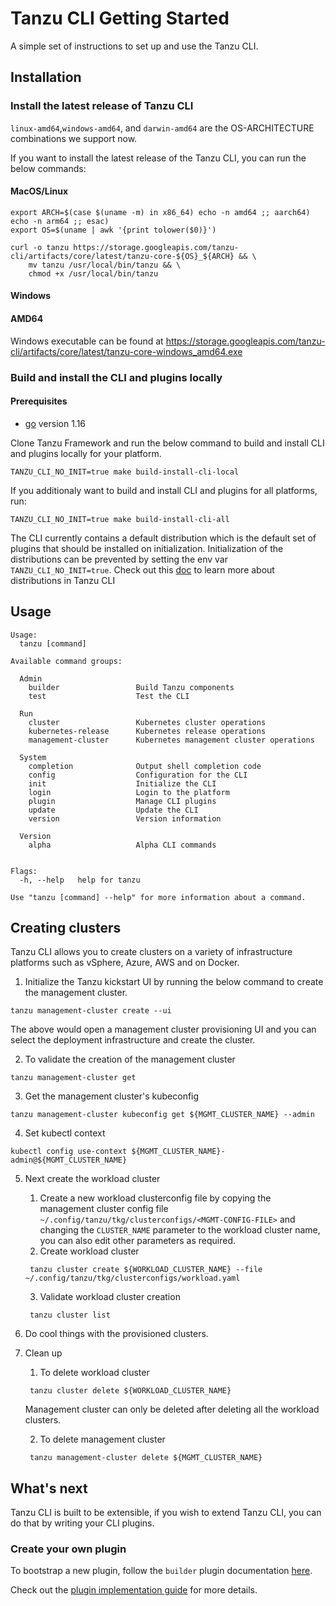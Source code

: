# Tanzu CLI Getting Started

A simple set of instructions to set up and use the Tanzu CLI.

## Installation
### Install the latest release of Tanzu CLI

`linux-amd64`,`windows-amd64`, and `darwin-amd64` are the OS-ARCHITECTURE 
combinations we support now.

If you want to install the latest release of the Tanzu CLI, you can run the below commands:

#### MacOS/Linux
```shell
export ARCH=$(case $(uname -m) in x86_64) echo -n amd64 ;; aarch64) echo -n arm64 ;; esac)
export OS=$(uname | awk '{print tolower($0)}')

curl -o tanzu https://storage.googleapis.com/tanzu-cli/artifacts/core/latest/tanzu-core-${OS}_${ARCH} && \
    mv tanzu /usr/local/bin/tanzu && \
    chmod +x /usr/local/bin/tanzu
```

#### Windows
#### AMD64
Windows executable can be found at https://storage.googleapis.com/tanzu-cli/artifacts/core/latest/tanzu-core-windows_amd64.exe

### Build and install the CLI and plugins locally
#### Prerequisites

* [go](https://golang.org/dl/) version 1.16

Clone Tanzu Framework and run the below command to build and install CLI and 
plugins locally for your platform.
```
TANZU_CLI_NO_INIT=true make build-install-cli-local
```

If you additionaly want to build and install CLI and plugins for all platforms, run:
```
TANZU_CLI_NO_INIT=true make build-install-cli-all
```

The CLI currently contains a default distribution which is the default set of plugins that should be installed on
initialization. Initialization of the distributions can be prevented by setting the env var `TANZU_CLI_NO_INIT=true`.
Check out this [doc](../cli/plugin_implementation_guide.md#Distributions) to learn more about distributions in Tanzu CLI

## Usage

```
Usage:
  tanzu [command]

Available command groups:

  Admin
    builder                 Build Tanzu components 
    test                    Test the CLI 
        
  Run
    cluster                 Kubernetes cluster operations 
    kubernetes-release      Kubernetes release operations 
    management-cluster      Kubernetes management cluster operations 
        
  System
    completion              Output shell completion code 
    config                  Configuration for the CLI 
    init                    Initialize the CLI 
    login                   Login to the platform 
    plugin                  Manage CLI plugins 
    update                  Update the CLI 
    version                 Version information 
        
  Version
    alpha                   Alpha CLI commands 
        

Flags:
  -h, --help   help for tanzu

Use "tanzu [command] --help" for more information about a command. 
```

## Creating clusters

Tanzu CLI allows you to create clusters on a variety of infrastructure platforms 
such as vSphere, Azure, AWS and on Docker.

1. Initialize the Tanzu kickstart UI by running the below command to create the 
management cluster.
```
tanzu management-cluster create --ui
```

The above would open a management cluster provisioning UI and you can select the
deployment infrastructure and create the cluster.

2. To validate the creation of the management cluster
```
tanzu management-cluster get
```

3. Get the management cluster's kubeconfig
```
tanzu management-cluster kubeconfig get ${MGMT_CLUSTER_NAME} --admin
```

4. Set kubectl context
```
kubectl config use-context ${MGMT_CLUSTER_NAME}-admin@${MGMT_CLUSTER_NAME}
```

5. Next create the workload cluster 
   1. Create a new workload clusterconfig file by copying the management cluster config file
   `~/.config/tanzu/tkg/clusterconfigs/<MGMT-CONFIG-FILE>` and changing the `CLUSTER_NAME` parameter
   to the workload cluster name, you can also edit other parameters as required.
   2. Create workload cluster
   ```
    tanzu cluster create ${WORKLOAD_CLUSTER_NAME} --file ~/.config/tanzu/tkg/clusterconfigs/workload.yaml
   ```
   3. Validate workload cluster creation
   ```
    tanzu cluster list 
   ```
   
6. Do cool things with the provisioned clusters.
7. Clean up

   1. To delete workload cluster
   ```
    tanzu cluster delete ${WORKLOAD_CLUSTER_NAME}
   ```
   Management cluster can only be deleted after deleting all the workload clusters.

   2. To delete management cluster
   ```
    tanzu management-cluster delete ${MGMT_CLUSTER_NAME}
   ```

## What's next

Tanzu CLI is built to be extensible, if you wish to extend Tanzu CLI, you can do
that by writing your CLI plugins.

### Create your own plugin
To bootstrap a new plugin, follow the `builder` plugin documentation [here](../../cmd/cli/plugin-admin/builder/README.md).

Check out the [plugin implementation guide](../cli/plugin_implementation_guide.md) for more details.

